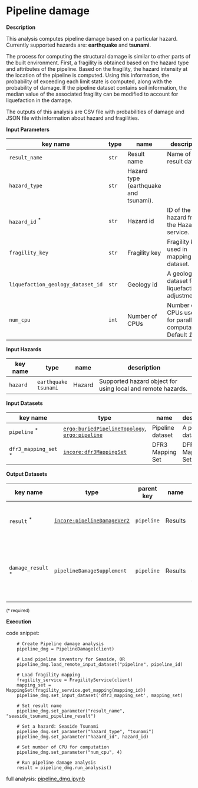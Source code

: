 # Pipeline damage

**Description**

This analysis computes pipeline damage based on a particular hazard. Currently supported hazards are: **earthquake** and **tsunami**.

The process for computing the structural damage is similar to other parts of the built environment. First, a fragility
is obtained based on the hazard type and attributes of the pipeline. Based on the fragility, the hazard intensity at the 
location of the pipeline is computed. Using this information, the probability of exceeding each limit state is computed, 
along with the probability of damage. If the pipeline dataset contains soil information, the median value of the associated 
fragility can be modified to account for liquefaction in the damage. 

The outputs of this analysis are CSV file with probabilities of damage and JSON file with information about hazard and fragilities.

**Input Parameters**

key name | type | name | description
--- | --- | --- | ---
`result_name` | `str` | Result name | Name of the result dataset.
`hazard_type` | `str` | Hazard type (earthquake and tsunami).
`hazard_id` <sup>*</sup> | `str` | Hazard id | ID of the hazard from the Hazard service.
`fragility_key` | `str` | Fragility key | Fragility key used in mapping dataset.
`liquefaction_geology_dataset_id` | `str` | Geology id | A geology dataset for liquefaction adjustment.
`num_cpu` | `int` | Number of CPUs | Number of CPUs used for parallel computations. <br>Default *1*.

**Input Hazards**

key name | type | name | description
--- |---|---| ---
`hazard` | `earthquake`<br>`tsunami` | Hazard | Supported hazard object for using local and remote hazards.

**Input Datasets** 

key name | type | name | description
--- | --- | --- | ---
`pipeline` <sup>*</sup> | [`ergo:buriedPipelineTopology`](https://incore.ncsa.illinois.edu/semantics/api/types/ergo:buriedPipelineTopology), <br>[`ergo:pipeline`](https://incore.ncsa.illinois.edu/semantics/api/types/ergo:pipeline) | Pipeline  dataset | A pipeline dataset.
`dfr3_mapping_set` <sup>*</sup> | [`incore:dfr3MappingSet`](https://incore.ncsa.illinois.edu/semantics/api/types/incore:dfr3MappingSet) | DFR3 Mapping Set | DFR3 Mapping Set.

**Output Datasets**

key name | type | parent key | name | description
--- | --- | --- | --- | ---
`result` <sup>*</sup> | [`incore:pipelineDamageVer2`](https://incore.ncsa.illinois.edu/semantics/api/types/incore:pipelineDamageVer2) |`pipeline` | Results | A dataset containing results <br>(format: CSV).
`damage_result` <sup>*</sup> | `pipelineDamageSupplement` | `pipeline` | Results | Information about applied hazard value and fragility<br>(format: JSON).

<small>(* required)</small>

**Execution**

code snippet:

```
    # Create Pipeline damage analysis
    pipeline_dmg = PipelineDamage(client)

    # Load pipeline inventory for Seaside, OR
    pipeline_dmg.load_remote_input_dataset("pipeline", pipeline_id)

    # Load fragility mapping
    fragility_service = FragilityService(client)
    mapping_set = MappingSet(fragility_service.get_mapping(mapping_id))
    pipeline_dmg.set_input_dataset('dfr3_mapping_set', mapping_set)

    # Set result name
    pipeline_dmg.set_parameter("result_name", "seaside_tsunami_pipeline_result")

    # Set a hazard: Seaside Tsunami
    pipeline_dmg.set_parameter("hazard_type", "tsunami")
    pipeline_dmg.set_parameter("hazard_id", hazard_id)

    # Set number of CPU for computation
    pipeline_dmg.set_parameter("num_cpu", 4)

    # Run pipeline damage analysis
    result = pipeline_dmg.run_analysis()
```

full analysis: [pipeline_dmg.ipynb](https://github.com/IN-CORE/incore-docs/blob/main/notebooks/pipeline_dmg.ipynb)
